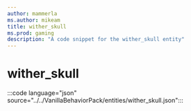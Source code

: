 ```yaml
---
author: mammerla
ms.author: mikeam
title: wither_skull 
ms.prod: gaming
description: "A code snippet for the wither_skull entity"
---
```


# wither_skull

:::code language="json" source="../../VanillaBehaviorPack/entities/wither_skull.json":::
